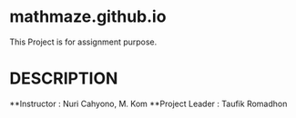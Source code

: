 # mathmaze.github.io
This Project is for assignment purpose.

#    DESCRIPTION
    
**Instructor        : Nuri Cahyono, M. Kom
**Project Leader    : Taufik Romadhon
